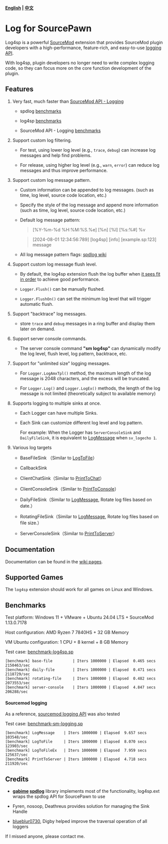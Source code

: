 **[English](./readme.md) | [中文](./readme-chi.md)**

# Log for SourcePawn

Log4sp is a powerful [SourceMod](https://www.sourcemod.net/about.php) extension that provides SourceMod plugin developers with a high-performance, feature-rich, and easy-to-use [logging API](./sourcemod/scripting/include/).

With log4sp, plugin developers no longer need to write complex logging code, so they can focus more on the core function development of the plugin.

## Features

1. Very fast, much faster than [SourceMod API - Logging](https://sm.alliedmods.net/new-api/logging)

   - spdlog [benchmarks](https://github.com/gabime/spdlog#benchmarks)

   - log4sp [benchmarks](https://github.com/F1F88/sm-ext-log4sp#benchmarks)

   - SourceMod API - Logging [benchmarks](https://github.com/F1F88/sm-ext-log4sp#sourcemod-logging)

2. Support custom log filtering.

   - For test, using lower log level (e.g., `trace`, `debug`) can increase log messages and help find problems.

   - For release, using higher log level (e.g., `warn`, `error`) can reduce log messages and thus improve performance.

3. Support custom log message pattern.

   - Custom information can be appended to log messages. (such as time, log level, source code location, etc.)

   - Specify the style of the log message and append more information (such as time, log level, source code location, etc.)

   - Default log message pattern:

      > [%Y-%m-%d %H:%M:%S.%e] [%n] [%l] [%s:%#] %v

      > [2024-08-01 12:34:56:789] [log4sp] [info] [example.sp:123] message

   - All log message pattern flags: [spdlog wiki](https://github.com/gabime/spdlog/wiki/3.-Custom-formatting#pattern-flags)

4. Support custom log message flush level.

   - By default, the log4sp extension flush the log buffer when [it sees fit in order](https://github.com/gabime/spdlog/wiki/7.-Flush-policy) to achieve good performance.

   - `Logger.Flush()` can be manually flushed.

   - `Logger.FlushOn()` can set the minimum log level that will trigger automatic flush.

5. Support "backtrace" log messages.

   - store `trace` and `debug` messages in a ring buffer and display them later on demand.

6. Support server console commands.

   - The server console command **"sm log4sp"** can dynamically modify the log level, flush level, log pattern, backtrace, etc.

7. Support for "unlimited size" logging messages.

   - For `Logger.LogAmxTpl()` method, the maximum length of the log message is 2048 characters, and the excess will be truncated.

   - For `Logger.Log()` and `Logger.LogEx()` methods, the length of the log message is not limited (theoretically subject to available memory)

8. Supports logging to multiple sinks at once.

   - Each Logger can have multiple Sinks.

   - Each Sink can customize different log level and log pattern.

      For example: When the Logger has `ServerConsoleSink` and `DailyFileSink`, it is equivalent to [LogMessage](https://sm.alliedmods.net/new-api/logging/LogMessage) when `sv_logecho 1`.

9. Various log targets

    - BaseFileSink （Similar to [LogToFile](https://sm.alliedmods.net/new-api/logging/LogToFile)）

    - CallbackSink

    - ClientChatSink（Similar to [PrintToChat](https://sm.alliedmods.net/new-api/halflife/PrintToChat)）

    - ClientConsoleSink（Similar to [PrintToConsole](https://sm.alliedmods.net/new-api/console/PrintToConsole)）

    - DailyFileSink（Similar to [LogMessage](https://sm.alliedmods.net/new-api/logging/LogMessage), Rotate log files based on date.）

    - RotatingFileSink（Similar to [LogMessage](https://sm.alliedmods.net/new-api/logging/LogMessage), Rotate log files based on file size.）

    - ServerConsoleSink（Similar to [PrintToServer](https://sm.alliedmods.net/new-api/console/PrintToServer)）

## Documentation

Documentation can be found in the [wiki pages](https://github.com/F1F88/sm-ext-log4sp/wiki).

## Supported Games

The `log4sp` extension should work for all games on Linux and Windows.

## Benchmarks

Test platform: Windows 11 + VMware + Ubuntu 24.04 LTS + SourceMod 1.13.0.7178

Host configuration: AMD Ryzen 7 7840HS + 32 GB Memory

VM Ubuntu configuration: 1 CPU  + 8 kernel  + 8 GB Memory

Test case: [benchmark-log4sp.sp](./sourcemod/scripting/benchmark-ext.sp)

```
[benchmark] base-file         | Iters 1000000 | Elapsed  0.465 secs   2150463/sec
[benchmark] daily-file        | Iters 1000000 | Elapsed  0.471 secs   2118729/sec
[benchmark] rotating-file     | Iters 1000000 | Elapsed  0.482 secs   2073553/sec
[benchmark] server-console    | Iters 1000000 | Elapsed  4.847 secs    206288/sec
```

#### Sourcemod logging

As a reference, [sourcemod logging API](https://sm.alliedmods.net/new-api/logging) was also tested

Test case: [benchmark-sm-logging.sp](./sourcemod/scripting/benchmark-sm-logging.sp)


```
[benchmark] LogMessage    | Iters 1000000 | Elapsed  9.657 secs    103548/sec
[benchmark] LogToFile     | Iters 1000000 | Elapsed  8.070 secs    123903/sec
[benchmark] LogToFileEx   | Iters 1000000 | Elapsed  7.959 secs    125637/sec
[benchmark] PrintToServer | Iters 1000000 | Elapsed  4.718 secs    211920/sec
```

## Credits

- **[gabime](https://github.com/gabime) [spdlog](https://github.com/gabime/spdlog)** library implements most of the functionality, log4sp.ext wraps the spdlog API for SourcePawn to use

- Fyren, nosoop, Deathreus provides solution for managing the Sink Handle

- [blueblur0730](https://github.com/blueblur0730), Digby helped improve the traversal operation of all loggers

If I missed anyone, please contact me.

